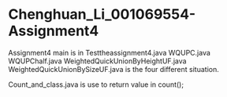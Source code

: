 # Chenghuan_Li_001069554-Assignment4
Assignment4
main is in Testtheassignment4.java
WQUPC.java 
WQUPChalf.java 
WeightedQuickUnionByHeightUF.java 
WeightedQuickUnionBySizeUF.java is the four different situation.

Count_and_class.java is use to return value in count();
